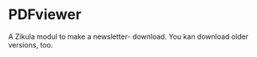 PDFviewer
=========

A Zikula modul to make a newsletter- download. You kan download older versions, too.

